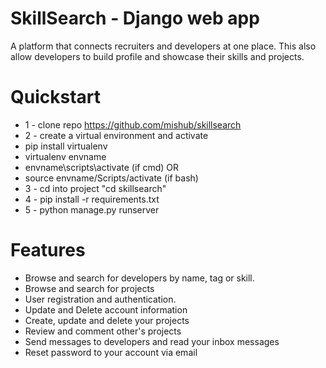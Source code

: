 # SkillSearch - Django web app
A platform that connects recruiters and developers at one place. 
This also allow developers to build profile and showcase their skills and projects.


 
# Quickstart
* 1 - clone repo https://github.com/mishub/skillsearch
* 2 - create a virtual environment and activate
* pip install virtualenv
* virtualenv envname
* envname\scripts\activate (if cmd) OR
* source envname/Scripts/activate (if bash)
* 3 - cd into project "cd skillsearch"
* 4 - pip install -r requirements.txt
* 5 - python manage.py runserver



# Features
* Browse and search for developers by name, tag or skill.
* Browse and search for projects
* User registration and authentication.
* Update and Delete account information
* Create, update and delete your projects
* Review and comment other's projects
* Send messages to developers and read your inbox messages
* Reset password to your account via email
